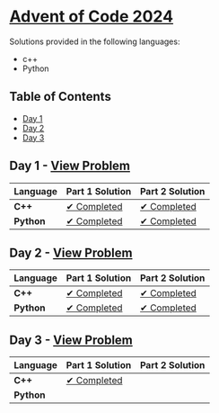 # [Advent of Code 2024](https://adventofcode.com/2024)

Solutions provided in the following languages:
- c++
- Python

## Table of Contents

- [Day 1](#day-1---view-problem)
- [Day 2](#day-2---view-problem)
- [Day 3](#day-3---view-problem)

## Day 1 - [View Problem](https://adventofcode.com/2024/day/1)

| Language | Part 1 Solution                             | Part 2 Solution                             |
|----------|--------------------------------------------|---------------------------------------------|
| **C++**  | [✔ Completed](day1/c++/day1.cpp)     | [✔ Completed](day1/c++/day1_2.cpp)      |
| **Python** | [✔ Completed](day1/python/day1.py)  | [✔ Completed](day1/python/day1_2.py)   |

## Day 2 - [View Problem](https://adventofcode.com/2024/day/2)

| Language | Part 1 Solution                             | Part 2 Solution                             |
|----------|--------------------------------------------|---------------------------------------------|
| **C++**  | [✔ Completed](day2/c++/day2.cpp)     | [✔ Completed](day2/c++/day2_2.cpp)      |
| **Python** | [✔ Completed](day2/python/day2.py)  | [✔ Completed](day2/python/day2_2.py)   |

## Day 3 - [View Problem](https://adventofcode.com/2024/day/3)

| Language | Part 1 Solution                             | Part 2 Solution                             |
|----------|--------------------------------------------|---------------------------------------------|
| **C++**  | [✔ Completed](day3/c++/day3.cpp)     |      |
| **Python** |  | |
